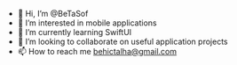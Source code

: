 - 👋 Hi, I’m @BeTaSof
- 👀 I’m interested in mobile applications
- 🌱 I’m currently learning SwiftUI
- 💞️ I’m looking to collaborate on useful application projects
- 📫 How to reach me behictalha@gmail.com

<!---
behicsoft/behicsoft is a ✨ special ✨ repository because its `README.md` (this file) appears on your GitHub profile.
You can click the Preview link to take a look at your changes.
--->
